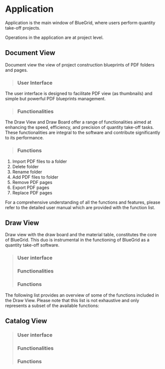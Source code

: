 # Application

Application is the main window of BlueGrid, where users perform quantity take-off projects.

Operations in the application are at project level.

## Document View
Document view the view of project construction blueprints of PDF folders and pages.

> ### User Interface
The user interface is designed to facilitate PDF view (as thumbnails) and simple but powerful PDF blueprints management. 
> ### Functionalities
The Draw View and Draw Board offer a range of functionalities aimed at enhancing the speed, efficiency, and precision of quantity take-off tasks. These functionalities are integral to the software and contribute significantly to its performance.
> ### Functions
1. Import PDF files to a folder
2. Delete folder
3. Rename folder
4. Add PDF files to folder
5. Remove PDF pages
6. Export PDF pages
7. Replace PDF pages

For a comprehensive understanding of all the functions and features, please refer to the detailed user manual which are provided with the function list.

## Draw View
Draw view with the draw board and the material table, constitutes the core of BlueGrid. This duo is instrumental in the functioning of BlueGrid as a quantity take-off software.

> ### User interface
> ### Functionalities
> ### Functions
The following list provides an overview of some of the functions included in the Draw View. Please note that this list is not exhaustive and only represents a subset of the available functions:


## Catalog View
> ### User interface
> ### Functionalities
> ### Functions





